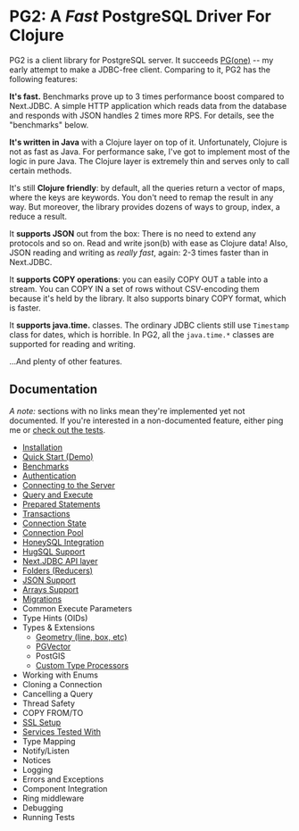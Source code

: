 # PG2: A *Fast* PostgreSQL Driver For Clojure

[pg]: https://github.com/igrishaev/pg

PG2 is a client library for PostgreSQL server. It succeeds [PG(one)][pg] -- my
early attempt to make a JDBC-free client. Comparing to it, PG2 has the following
features:

**It's fast.** Benchmarks prove up to 3 times performance boost compared to
Next.JDBC. A simple HTTP application which reads data from the database and
responds with JSON handles 2 times more RPS. For details, see the "benchmarks"
below.

**It's written in Java** with a Clojure layer on top of it. Unfortunately,
Clojure is not as fast as Java. For performance sake, I've got to implement most
of the logic in pure Java. The Clojure layer is extremely thin and serves only
to call certain methods.

It's still **Clojure friendly**: by default, all the queries return a vector of
maps, where the keys are keywords. You don't need to remap the result in any
way. But moreover, the library provides dozens of ways to group, index, a reduce
a result.

It **supports JSON** out from the box: There is no need to extend any protocols
and so on. Read and write json(b) with ease as Clojure data! Also, JSON reading
and writing as *really fast*, again: 2-3 times faster than in Next.JDBC.

It **supports COPY operations**: you can easily COPY OUT a table into a
stream. You can COPY IN a set of rows without CSV-encoding them because it's
held by the library. It also supports binary COPY format, which is faster.

It **supports java.time.** classes. The ordinary JDBC clients still use
`Timestamp` class for dates, which is horrible. In PG2, all the `java.time.*`
classes are supported for reading and writing.

...And plenty of other features.

## Documentation

[tests]: blob/master/pg-core/test/pg/client_test.clj

*A note:* sections with no links mean they're implemented yet not documented. If
you're interested in a non-documented feature, either ping me or [check out the
tests][tests].

- [Installation](/docs/installation.md)
- [Quick Start (Demo)](/docs/quick-start.md)
- [Benchmarks](/docs/benchmarks.md)
- [Authentication](/docs/authentication.md)
- [Connecting to the Server](/docs/connecting.md)
- [Query and Execute](/docs/query-execute.md)
- [Prepared Statements](/docs/prepared-statement.md)
- [Transactions](/docs/transaction.md)
- [Connection State](/docs/connection-state.md)
- [Connection Pool](/docs/pool.md)
- [HoneySQL Integration](/docs/honeysql.md)
- [HugSQL Support](/docs/hugsql.md)
- [Next.JDBC API layer](/docs/next-jdbc-layer.md)
- [Folders (Reducers)](/docs/folders.md)
- [JSON Support](/docs/json.md)
- [Arrays Support](/docs/arrays.md)
- [Migrations](/docs/migrations.md)
- Common Execute Parameters
- Type Hints (OIDs)
- Types & Extensions
  - [Geometry (line, box, etc)](/docs/geometry.md)
  - [PGVector](/docs/pgvector.md)
  - PostGIS
  - [Custom Type Processors](/docs/processors.md)
- Working with Enums
- Cloning a Connection
- Cancelling a Query
- Thread Safety
- COPY FROM/TO
- [SSL Setup](/docs/ssl.md)
- [Services Tested With](/docs/services.md)
- Type Mapping
- Notify/Listen
- Notices
- Logging
- Errors and Exceptions
- Component Integration
- Ring middleware
- Debugging
- Running Tests
